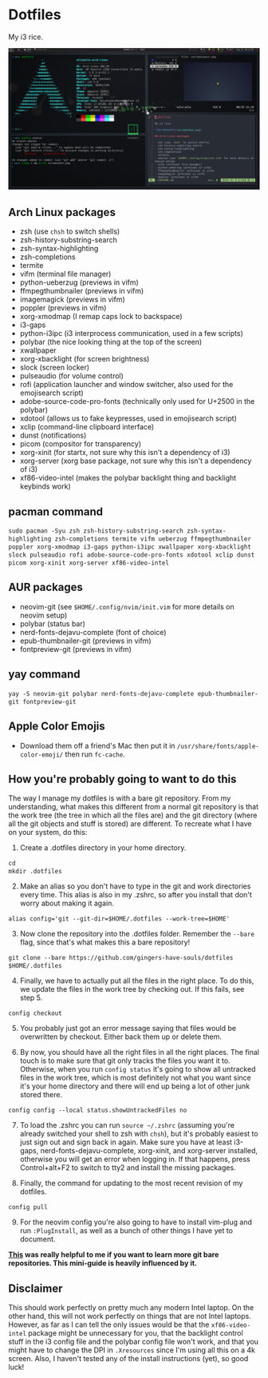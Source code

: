 # Dotfiles

My i3 rice.

![Screenshot](/screenshot.png)

## Arch Linux packages

- zsh (use `chsh` to switch shells)
- zsh-history-substring-search
- zsh-syntax-highlighting
- zsh-completions
- termite
- vifm (terminal file manager)
- python-ueberzug (previews in vifm)
- ffmpegthumbnailer (previews in vifm)
- imagemagick (previews in vifm)
- poppler (previews in vifm)
- xorg-xmodmap (I remap caps lock to backspace)
- i3-gaps
- python-i3ipc (i3 interprocess communication, used in a few scripts)
- polybar (the nice looking thing at the top of the screen)
- xwallpaper
- xorg-xbacklight (for screen brightness)
- slock (screen locker)
- pulseaudio (for volume control)
- rofi (application launcher and window switcher, also used for the emojisearch script)
- adobe-source-code-pro-fonts (technically only used for U+2500 in the polybar)
- xdotool (allows us to fake keypresses, used in emojisearch script)
- xclip (command-line clipboard interface)
- dunst (notifications)
- picom (compositor for transparency)
- xorg-xinit (for startx, not sure why this isn't a dependency of i3)
- xorg-server (xorg base package, not sure why this isn't a dependency of i3)
- xf86-video-intel (makes the polybar backlight thing and backlight keybinds work)

## pacman command

```shell
sudo pacman -Syu zsh zsh-history-substring-search zsh-syntax-highlighting zsh-completions termite vifm ueberzug ffmpegthumbnailer poppler xorg-xmodmap i3-gaps python-i3ipc xwallpaper xorg-xbacklight slock pulseaudio rofi adobe-source-code-pro-fonts xdotool xclip dunst picom xorg-xinit xorg-server xf86-video-intel
```

## AUR packages

- neovim-git (see `$HOME/.config/nvim/init.vim` for more details on neovim setup)
- polybar (status bar)
- nerd-fonts-dejavu-complete (font of choice)
- epub-thumbnailer-git (previews in vifm)
- fontpreview-git (previews in vifm)

## yay command

```shell
yay -S neovim-git polybar nerd-fonts-dejavu-complete epub-thumbnailer-git fontpreview-git
```

## Apple Color Emojis

- Download them off a friend's Mac then put it in `/usr/share/fonts/apple-color-emoji/` then run `fc-cache`.

## How you're probably going to want to do this

The way I manage my dotfiles is with a bare git repository. From my understanding, what makes this different from a normal git repository is that the work tree (the tree in which all the files are) and the git directory (where all the git objects and stuff is stored) are different. To recreate what I have on your system, do this:

1. Create a .dotfiles directory in your home directory.

```shell
cd
mkdir .dotfiles
```

2. Make an alias so you don't have to type in the git and work directories every time. This alias is also in my .zshrc, so after you install that don't worry about making it again.

```shell
alias config='git --git-dir=$HOME/.dotfiles --work-tree=$HOME'
```

3. Now clone the repository into the .dotfiles folder. Remember the `--bare` flag, since that's what makes this a bare repository!

```shell
git clone --bare https://github.com/gingers-have-souls/dotfiles $HOME/.dotfiles
```

4. Finally, we have to actually put all the files in the right place. To do this, we update the files in the work tree by checking out. If this fails, see step 5.

```shell
config checkout
```

5. You probably just got an error message saying that files would be overwritten by checkout. Either back them up or delete them.

6. By now, you should have all the right files in all the right places. The final touch is to make sure that git only tracks the files you want it to. Otherwise, when you run `config status` it's going to show all untracked files in the work tree, which is most definitely not what you want since it's your home directory and there will end up being a lot of other junk stored there.

```shell
config config --local status.showUntrackedFiles no
```

7. To load the .zshrc you can run `source ~/.zshrc` (assuming you're already switched your shell to zsh with `chsh`), but it's probably easiest to just sign out and sign back in again. Make sure you have at least i3-gaps, nerd-fonts-dejavu-complete, xorg-xinit, and xorg-server installed, otherwise you will get an error when logging in. If that happens, press Control+alt+F2 to switch to tty2 and install the missing packages.

8. Finally, the command for updating to the most recent revision of my dotfiles.

```shell
config pull
```

9. For the neovim config you're also going to have to install vim-plug and run `:PlugInstall`, as well as a bunch of other things I have yet to document.

**[This](https://www.atlassian.com/git/tutorials/dotfiles) was really helpful to me if you want to learn more git bare repositories. This mini-guide is heavily influenced by it.**

## Disclaimer

This should work perfectly on pretty much any modern Intel laptop. On the other hand, this will not work perfectly on things that are not Intel laptops. However, as far as I can tell the only issues would be that the `xf86-video-intel` package might be unnecessary for you, that the backlight control stuff in the i3 config file and the polybar config file won't work, and that you might have to change the DPI in `.Xresources` since I'm using all this on a 4k screen.
Also, I haven't tested any of the install instructions (yet), so good luck!
